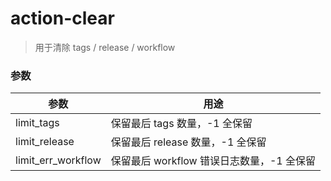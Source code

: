 # action-clear

> 用于清除 tags / release / workflow

### 参数

| 参数         | 用途                      |
|------------|-------------------------|
| limit_tags | 保留最后 tags 数量，-1 全保留   |
| limit_release | 保留最后 release 数量，-1 全保留   |
| limit_err_workflow | 保留最后 workflow 错误日志数量，-1 全保留   |


